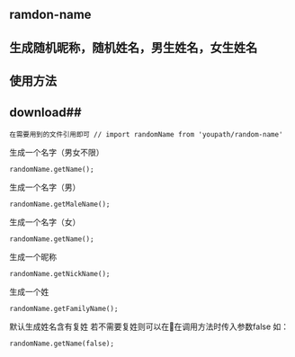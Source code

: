 ## ramdon-name ##
## 生成随机昵称，随机姓名，男生姓名，女生姓名 ##

## 使用方法 ##
## download##
    在需要用到的文件引用即可 // import randomName from 'youpath/random-name'

生成一个名字（男女不限）

    randomName.getName(); 

生成一个名字（男）

    randomName.getMaleName(); 

生成一个名字（女）

    randomName.getName(); 

生成一个昵称

    randomName.getNickName();

生成一个姓

    randomName.getFamilyName();

默认生成姓名含有复姓
若不需要复姓则可以在在调用方法时传入参数false  如：

    randomName.getName(false); 
